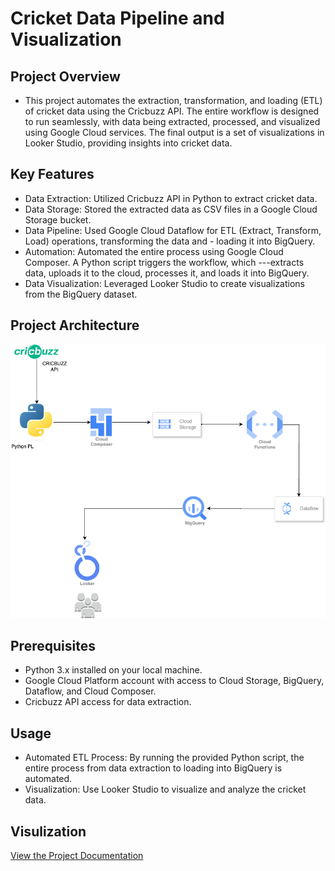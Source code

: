 # Cricket Data Pipeline and Visualization

## Project Overview

- This project automates the extraction, transformation, and loading (ETL) of cricket data using the Cricbuzz API. The entire workflow is designed to run seamlessly, with data being extracted, processed, and visualized using Google Cloud services. The final output is a set of visualizations in Looker Studio, providing insights into cricket data.

## Key Features

- Data Extraction: Utilized Cricbuzz API in Python to extract cricket data.
- Data Storage: Stored the extracted data as CSV files in a Google Cloud Storage bucket.
- Data Pipeline: Used Google Cloud Dataflow for ETL (Extract, Transform, Load) operations, transforming the data and - loading it into BigQuery.
- Automation: Automated the entire process using Google Cloud Composer. A Python script triggers the workflow, which ---extracts data, uploads it to the cloud, processes it, and loads it into BigQuery.
- Data Visualization: Leveraged Looker Studio to create visualizations from the BigQuery dataset.

## Project Architecture

![Data Visualization](./cricket_ranking.png)

## Prerequisites

- Python 3.x installed on your local machine.
- Google Cloud Platform account with access to Cloud Storage, BigQuery, Dataflow, and Cloud Composer.
- Cricbuzz API access for data extraction.

## Usage

- Automated ETL Process: By running the provided Python script, the entire process from data extraction to loading into BigQuery is automated.
- Visualization: Use Looker Studio to visualize and analyze the cricket data.

## Visulization

[View the Project Documentation](./ICC_Ranking_Report.pdf)
